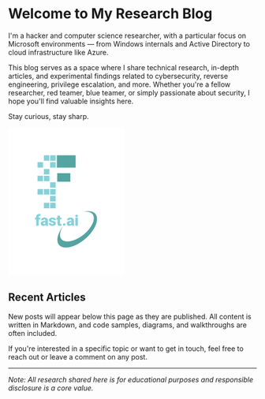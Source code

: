 # Welcome to My Research Blog

I'm a hacker and computer science researcher, with a particular focus on Microsoft environments — from Windows internals and Active Directory to cloud infrastructure like Azure.

This blog serves as a space where I share technical research, in-depth articles, and experimental findings related to cybersecurity, reverse engineering, privilege escalation, and more. Whether you're a fellow researcher, red teamer, blue teamer, or simply passionate about security, I hope you'll find valuable insights here.

Stay curious, stay sharp.

![icon](images/logo.png)

## Recent Articles

New posts will appear below this page as they are published. All content is written in Markdown, and code samples, diagrams, and walkthroughs are often included.

If you're interested in a specific topic or want to get in touch, feel free to reach out or leave a comment on any post.

---

*Note: All research shared here is for educational purposes and responsible disclosure is a core value.*
